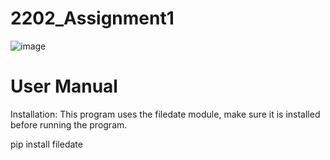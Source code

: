 # 2202_Assignment1

![image](https://user-images.githubusercontent.com/94280261/196103466-61a045df-fdfc-478f-86da-a6a4f2497bcd.png)


# User Manual

Installation:
This program uses the filedate module, make sure it is installed before running the program.

pip install filedate

